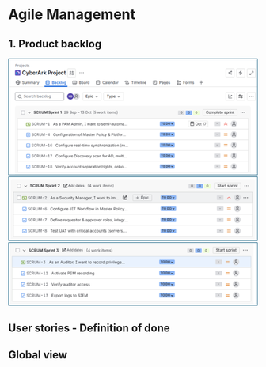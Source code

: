 # Agile Management 

## 1. Product backlog

![image_alt](https://github.com/Kristina-1991/CyberArk-Implementation-Portfolio/blob/43d1c0e2f1f0ca3168e06c687b6cc2c8ef58c87a/00_Support-documents/diagrams/Backlog%20produ%201.png?raw=true)
![image_alt](https://github.com/Kristina-1991/CyberArk-Implementation-Portfolio/blob/58615a9f1a9d5220400aa5aeab239cdd2ef6de2b/00_Support-documents/diagrams/Backlog%20produ2.png?raw=true)
![image_alt](https://github.com/Kristina-1991/CyberArk-Implementation-Portfolio/blob/27134a828d98275e7b1cfd552f0286e377b962f7/00_Support-documents/diagrams/Backlog%20prod3.png?raw=true)


## User stories - Definition of done


## Global view
